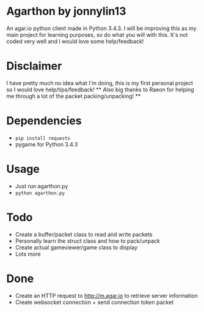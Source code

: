 # Agarthon by jonnylin13

An agar.io python client made in Python 3.4.3. I will be improving this as my main project for learning purposes, so do what you will with this. It's not coded very well and I would love some help/feedback!

# Disclaimer

I have pretty much no idea what I'm doing, this is my first personal project so I would love help/tips/feedback!
** Also big thanks to Raeon for helping me through a lot of the packet packing/unpacking! **

# Dependencies
- `pip install requests`
- pygame for Python 3.4.3

# Usage
- Just run agarthon.py
- `python agarthon.py`

# Todo

- Create a buffer/packet class to read and write packets
- Personally learn the struct class and how to pack/unpack
- Create actual gameviewer/game class to display
- Lots more

# Done
- Create an HTTP request to http://m.agar.io to retrieve server information
- Create websocket connection + send connection token packet
